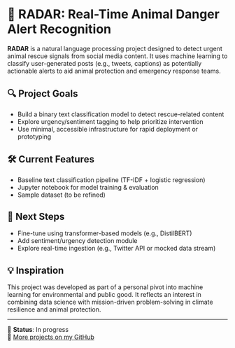 # 🐾 RADAR: Real-Time Animal Danger Alert Recognition

**RADAR** is a natural language processing project designed to detect urgent animal rescue signals from social media content. It uses machine learning to classify user-generated posts (e.g., tweets, captions) as potentially actionable alerts to aid animal protection and emergency response teams.

## 🔍 Project Goals
- Build a binary text classification model to detect rescue-related content
- Explore urgency/sentiment tagging to help prioritize intervention
- Use minimal, accessible infrastructure for rapid deployment or prototyping

## 🛠️ Current Features
- Baseline text classification pipeline (TF-IDF + logistic regression)
- Jupyter notebook for model training & evaluation
- Sample dataset (to be refined)

## 🧠 Next Steps
- Fine-tune using transformer-based models (e.g., DistilBERT)
- Add sentiment/urgency detection module
- Explore real-time ingestion (e.g., Twitter API or mocked data stream)

## 💡 Inspiration
This project was developed as part of a personal pivot into machine learning for environmental and public good. It reflects an interest in combining data science with mission-driven problem-solving in climate resilience and animal protection.

---

📍 **Status**: In progress  
🔗 [More projects on my GitHub](https://github.com/climate-ip)
